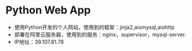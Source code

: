 # Python Web App
- 使用Python开发的个人网站，使用到的框架：jinja2,aiomysql,aiohttp
- 部署在阿里云服务器，使用到的服务：nginx，supervisor，mysql-server.
- IP地址：39.107.81.78
